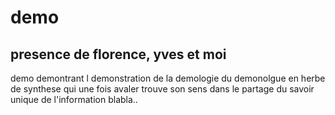 # demo

## presence de florence, yves et moi

demo demontrant l demonstration de la demologie du demonolgue en herbe de synthese qui une fois avaler trouve son sens dans le partage du savoir unique de l'information blabla..